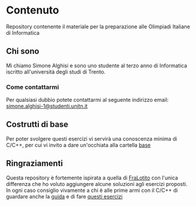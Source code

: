 # Contenuto

Repository contenente il materiale per la preparazione alle Olimpiadi Italiane di Informatica 

## Chi sono

Mi chiamo Simone Alghisi e sono uno studente al terzo anno di Informatica iscritto all'università degli studi di Trento.

### Come contattarmi

Per qualsiasi dubbio potete contattarmi al seguente indirizzo email: <simone.alghisi-1@studenti.unitn.it>

## Costrutti di base

Per poter svolgere questi esercizi vi servirà una conoscenza minima di C/C++, per cui vi invito a dare un'occhiata alla cartella [base](./base)

## Ringraziamenti

Questa repository è fortemente ispirata a quella di [FraLotito](https://github.com/FraLotito/palestradialgoritmi) con l'unica differenza che ho voluto aggiungere alcune soluzioni agli esercizi proposti. In ogni caso consiglio vivamente a chi è alle prime armi con il C/C++ di guardare anche la [guida](https://github.com/FraLotito/palestradialgoritmi/tree/master/base) e di fare [questi esercizi](https://github.com/FraLotito/palestradialgoritmi/tree/master/base/Raccolta%20esercizi)


